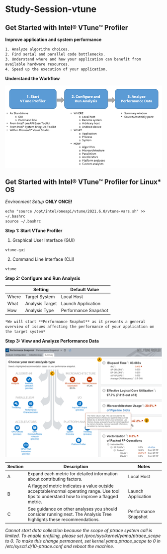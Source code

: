 # Study-Session-vtune

## Get Started with Intel® VTune™ Profiler

**Improve application and system performance**
```
1. Analyze algorithm choices.
2. Find serial and parallel code bottlenecks.
3. Understand where and how your application can benefit from available hardware resources.
4. Speed up the execution of your application.
```

**Understand the Workflow**

![VTune Workflow](https://github.com/KhairulIzwan/Study-Session-vtune/blob/main/img/workflowVTune.png)

## Get Started with Intel® VTune™ Profiler for Linux* OS

*Environment Setup* **ONLY ONCE!**
```
echo "source /opt/intel/oneapi/vtune/2021.6.0/vtune-vars.sh" >> ~/.bashrc
source ~/.bashrc
```

**Step 1: Start VTune Profiler**

1. Graphical User Interface (GUI)
```
vtune-gui
```

2. Command Line Interface (CLI)
```
vtune
```

**Step 2: Configure and Run Analysis**

|             | Setting             | Default Value            |
| ----------- | ------------------- | ------------------------ |
| Where       | Target System       | Local Host               |
| What        | Analysis Target     | Launch Application       |
| How         | Analysis Type       | Performance Snapshot     |

```
*We will start **Performance Snaphot** as it presents a general overview of issues affecting the performance of your application on the target system*
```

**Step 3: View and Analyze Performance Data**

![Performance Snapshot Summary](https://github.com/KhairulIzwan/Study-Session-vtune/blob/main/img/summaryPS.png)

| Section     | Description         | Notes            |
| ----------- | ------------------- | -----------------|
| A           | Expand each metric for detailed information about contributing factors.      | Local Host               |
| B           | A flagged metric indicates a value outside acceptable/normal operating range. Use tool tips to understand how to improve a flagged metric.     | Launch Application   |
| C           | See guidance on other analyses you should consider running next. The Analysis Tree highlights these recommendations.       | Performance Snapshot     |

*Cannot start data collection because the scope of ptrace system call is limited. To enable profiling, please set /proc/sys/kernel/yama/ptrace_scope to 0. To make this change permanent, set kernel.yama.ptrace_scope to 0 in /etc/sysctl.d/10-ptrace.conf and reboot the machine.*
